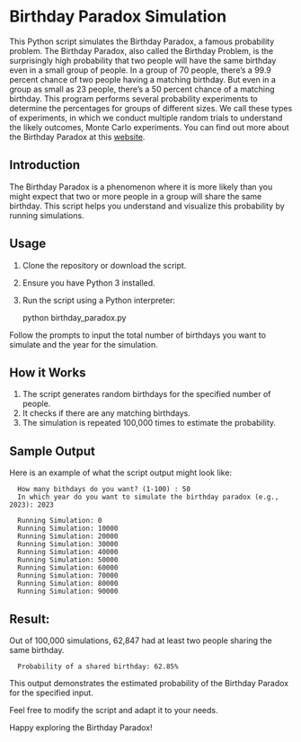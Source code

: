 # Birthday Paradox Simulation
This Python script simulates the Birthday Paradox, a famous probability problem. 
The Birthday Paradox, also called the
Birthday Problem, is the surprisingly high
probability that two people will have the
same birthday even in a small group of people.
In a group of 70 people, there’s a 99.9 percent chance
of two people having a matching birthday. But even
in a group as small as 23 people, there’s a 50 percent
chance of a matching birthday. This program performs several probability experiments to determine
the percentages for groups of different sizes. We call these types of experiments, in which we conduct multiple random trials to understand the
likely outcomes, Monte Carlo experiments.
You can find out more about the Birthday Paradox at this [website](https://en.wikipedia.org/wiki/Birthday_problem.).

## Introduction
The Birthday Paradox is a phenomenon where it is more likely than you might expect that two or more people in a group will share the same birthday. This script helps you understand and visualize this probability by running simulations.

## Usage
1. Clone the repository or download the script.

2. Ensure you have Python 3 installed.

3. Run the script using a Python interpreter:

      python birthday_paradox.py

Follow the prompts to input the total number of birthdays you want to simulate and the year for the simulation.

## How it Works
1. The script generates random birthdays for the specified number of people.
2. It checks if there are any matching birthdays.
3. The simulation is repeated 100,000 times to estimate the probability.

## Sample Output
Here is an example of what the script output might look like:

      How many bithdays do you want? (1-100) : 50
      In which year do you want to simulate the birthday paradox (e.g., 2023): 2023

      Running Simulation: 0
      Running Simulation: 10000
      Running Simulation: 20000
      Running Simulation: 30000
      Running Simulation: 40000
      Running Simulation: 50000
      Running Simulation: 60000
      Running Simulation: 70000
      Running Simulation: 80000
      Running Simulation: 90000

## Result:
Out of 100,000 simulations, 62,847 had at least two people sharing the same birthday.

      Probability of a shared birthday: 62.85%
This output demonstrates the estimated probability of the Birthday Paradox for the specified input.

Feel free to modify the script and adapt it to your needs.

Happy exploring the Birthday Paradox!
